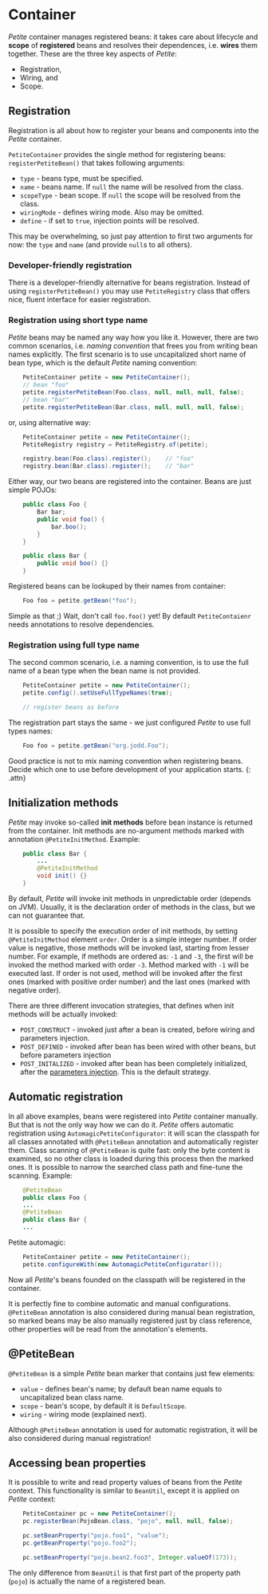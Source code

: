 # Container

*Petite* container manages registered beans: it takes care about
lifecycle and **scope** of **registered** beans and resolves their
dependences, i.e. **wires** them together. These are the three key aspects of
*Petite*:

+ Registration,
+ Wiring, and
+ Scope.


## Registration

Registration is all about how to register your beans and components into the *Petite* container.

`PetiteContainer` provides the single method for registering beans:
`registerPetiteBean()` that takes following arguments:

* `type` - beans type, must be specified.
* `name` - beans name. If `null` the name will be resolved from the class.
* `scopeType` - bean scope. If `null` the scope will be resolved from the class.
* `wiringMode` - defines wiring mode. Also may be omitted.
* `define` - if set to `true`, injection points will be resolved.

This may be overwhelming, so just pay attention to first two arguments for now: the `type` and `name` (and provide `null`s to all others).

### Developer-friendly registration

There is a developer-friendly alternative for beans registration.
Instead of using `registerPetiteBean()` you may use `PetiteRegistry` class
that offers nice, fluent interface for easier registration.

### Registration using short type name

*Petite* beans may be named any way how you like it. However, there are two common scenarios, i.e. _naming convention_ that frees you from writing bean names explicitly. The first scenario is to use uncapitalized short name of bean type, which is the default *Petite* naming convention:

~~~~~ java
    PetiteContainer petite = new PetiteContainer();
    // bean "foo"
    petite.registerPetiteBean(Foo.class, null, null, null, false);
    // bean "bar"
    petite.registerPetiteBean(Bar.class, null, null, null, false);
~~~~~

or, using alternative way:

~~~~~ java
    PetiteContainer petite = new PetiteContainer();
    PetiteRegistry registry = PetiteRegistry.of(petite);

    registry.bean(Foo.class).register();    // "foo"
    registry.bean(Bar.class).register();    // "bar"
~~~~~

Either way, our two beans are registered into the container. Beans are
just simple POJOs:

~~~~~ java
    public class Foo {
    	Bar bar;
    	public void foo() {
    		bar.boo();
    	}
    }

    public class Bar {
    	public void boo() {}
    }
~~~~~

Registered beans can be lookuped by their names from container:

~~~~~ java
    Foo foo = petite.getBean("foo");
~~~~~

Simple as that ;) Wait, don't call `foo.foo()` yet! By default `PetiteContaienr` needs annotations to resolve dependencies.

### Registration using full type name

The second common scenario, i.e. a naming convention, is to use the full name of a bean type when the bean name is not provided.

~~~~~ java
    PetiteContainer petite = new PetiteContainer();
    petite.config().setUseFullTypeNames(true);

    // register beans as before
~~~~~

The registration part stays the same - we just configured *Petite* to use full types names:

~~~~~ java
    Foo foo = petite.getBean("org.jodd.Foo");
~~~~~

Good practice is not to mix naming convention when registering beans. Decide which one to use before development of your application starts.
{: .attn}


## Initialization methods

*Petite* may invoke so-called **init methods** before bean instance is returned from the container. Init methods are no-argument methods marked with annotation `@PetiteInitMethod`. Example:

~~~~~ java
    public class Bar {
    	...
    	@PetiteInitMethod
    	void init() {}
    }
~~~~~

By default, *Petite* will invoke init methods in unpredictable order (depends on JVM). Usually, it is the declaration order of methods in the class, but we can not guarantee that.

It is possible to specify the execution order of init methods, by setting `@PetiteInitMethod` element `order`. Order is a simple integer number. If order value is negative, those methods will be invoked last, starting from lesser number. For example, if methods are ordered as: `-1` and `-3`, the first will be invoked the method marked with order `-3`. Method marked with `-1` will be executed last. If order is not used, method will be invoked after the first ones (marked with positive order number) and the last ones (marked with negative order).

There are three different invocation strategies, that defines when init methods will be actually invoked:

+ `POST_CONSTRUCT` - invoked just after a bean is created, before wiring and parameters injection.
+ `POST_DEFINED` - invoked after bean has been wired with other beans, but before parameters injection
+ `POST_INITALIZED` - invoked after bean has been completely initialized, after the [parameters injection](parameters.html). This is the default strategy.

## Automatic registration

In all above examples, beans were registered into *Petite* container manually. But that is not the only way how we can do it. *Petite* offers automatic registration using `AutomagicPetiteConfigurator`: it will scan the classpath for all classes annotated with `@PetiteBean` annotation and automatically register them. Class scanning of `@PetiteBean` is quite fast: only the byte content is examined, so no other class is loaded during this process then the marked ones. It is possible to narrow the searched class path and fine-tune the scanning. Example:

~~~~~ java
    @PetiteBean
    public class Foo {
    ...
    @PetiteBean
    public class Bar {
    ...
~~~~~

Petite automagic:

~~~~~ java
    PetiteContainer petite = new PetiteContainer();
    petite.configureWith(new AutomagicPetiteConfigurator());
~~~~~

Now all *Petite*'s beans founded on the classpath will be registered in the container.

It is perfectly fine to combine automatic and manual configurations. `@PetiteBean` annotation is also considered during manual bean registration, so marked beans may be also manually registered just by class reference, other properties will be read from the annotation's elements.

## @PetiteBean

`@PetiteBean` is a simple *Petite* bean marker that contains just few elements:

* `value` - defines bean's name; by default bean name equals to
  uncapitalized bean class name.
* `scope` - bean's scope, by default it is `DefaultScope`.
* `wiring` - wiring mode (explained next).

Although `@PetiteBean` annotation is used for automatic registration, it will be also considered during manual registration!


## Accessing bean properties

It is possible to write and read property values of beans from the *Petite* context. This functionality is similar to `BeanUtil`, except it is applied on *Petite* context:

~~~~~ java
	PetiteContainer pc = new PetiteContainer();
	pc.registerBean(PojoBean.class, "pojo", null, null, false);

	pc.setBeanProperty("pojo.foo1", "value");
	pc.getBeanProperty("pojo.foo2");

	pc.setBeanProperty("pojo.bean2.foo3", Integer.valueOf(173));
~~~~~

The only difference from `BeanUtil` is that first part of the property path (`pojo`) is actually the name of a registered bean.
